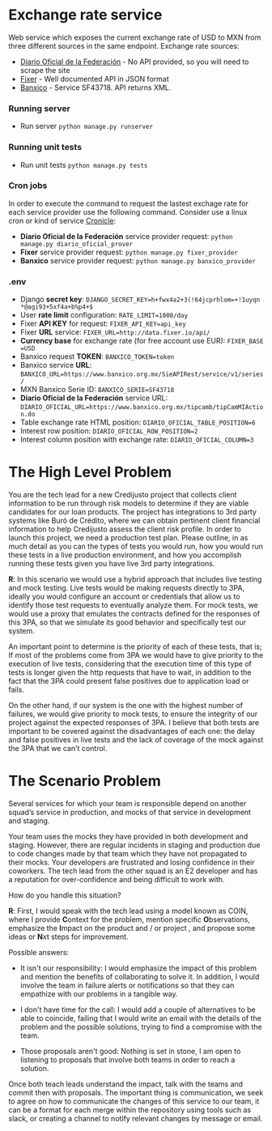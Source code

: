 # Exchange rate service
Web service which exposes the current exchange rate of USD to MXN from three
different sources in the same endpoint. Exchange rate sources:
* [Diario Oficial de la Federación](https://www.banxico.org.mx/tipcamb/tipCamMIAction.do) - No API provided, so you will need to scrape the site
* [Fixer](https://fixer.io/) - Well documented API in JSON format
* [Banxico](https://www.banxico.org.mx/SieAPIRest/service/v1/doc/consultaDatosSerieRango) - Service SF43718. API returns XML.

### Running server

* Run server `python manage.py runserver`

### Running unit tests

* Run unit tests `python manage.py tests`

### Cron jobs
In order to execute the command to request the lastest exchage rate for each
 service provider use the following command. Consider use a linux cron or
  kind of service [Cronicle](http://cronicle.net/):
- __Diario Oficial de la Federación__ service provider request: `python manage.py diario_oficial_prover`
- __Fixer__ service provider request: `python manage.py fixer_provider`
- __Banxico__ service provider request: `python manage.py banxico_provider`

### .env

* Django __secret key__: `DJANGO_SECRET_KEY=h+fwx4a2+3(!64jcprhlom=+!1uyqn
*@agi93+5xf4a+b%p4+$`
* User __rate limit__ configuration: `RATE_LIMIT=1000/day`
* Fixer __API KEY__ for request: `FIXER_API_KEY=api_key`
* Fixer __URL__ service: `FIXER_URL=http://data.fixer.io/api/`
* __Currency base__ for exchange rate (for free account use EUR): `FIXER_BASE
=USD`
* Banxico request __TOKEN__: `BANXICO_TOKEN=token`
* Banxico service __URL__: `BANXICO_URL=https://www.banxico.org.mx/SieAPIRest/service/v1/series/`
* MXN Banxico Serie ID: `BANXICO_SERIE=SF43718`
* __Diario Oficial de la Federación__ service URL: `DIARIO_OFICIAL_URL=https://www.banxico.org.mx/tipcamb/tipCamMIAction.do`
* Table exchange rate HTML position: `DIARIO_OFICIAL_TABLE_POSITION=6`
* Interest row position: `DIARIO_OFICIAL_ROW_POSITION=2`
* Interest column position with exchange rate: `DIARIO_OFICIAL_COLUMN=3`

# The High Level Problem
You are the tech lead for a new Credijusto project that collects client information to be run
through risk models to determine if they are viable candidates for our loan products. The
project has integrations to 3rd party systems like Buró de Crédito, where we can obtain
pertinent client financial information to help Credijusto assess the client risk profile. In order
to launch this project, we need a production test plan. Please outline, in as much detail as
you can the types of tests you would run, how you would run these tests in a live production
environment, and how you accomplish running these tests given you have live 3rd party
integrations.

__R__: In this scenario we would use a hybrid approach that includes live
 testing and mock testing. Live tests would be making requests directly to 
3PA, ideally you would configure an account or credentials that allow us 
to identify those test requests to eventually analyze them. For mock tests, 
we would use a proxy that emulates the contracts defined for the responses of 
this 3PA, so that we simulate its good behavior and specifically test our
 system. 

An important point to determine is the priority of each of these tests, that is; 
If most of the problems come from 3PA we would have to give priority to the 
execution of live tests, considering that the execution time of this type of 
tests is longer given the http requests that have to wait, in addition to the 
fact that the 3PA could present false positives due to application load or
 fails. 

On the other hand, if our system is the one with the highest number of 
failures, we would give priority to mock tests, to ensure the integrity of 
our project against the expected responses of 3PA. I believe that both tests 
are important to be covered against the disadvantages of each one: the delay 
and false positives in live tests and the lack of coverage of the mock against 
the 3PA that we can't control.

# The Scenario Problem
Several services for which your team is responsible depend on another squad’s service in
production, and mocks of that service in development and staging.

Your team uses the mocks they have provided in both development and staging. However,
there are regular incidents in staging and production due to code changes made by that
team which they have not propagated to their mocks.
Your developers are frustrated and losing confidence in their coworkers. The tech lead from
the other squad is an E2 developer and has a reputation for over-confidence and being
difficult to work with.

How do you handle this situation?

__R__: First, I would speak with the tech lead using a model known 
as COIN, where I provide **C**ontext for the problem, mention specific
 **O**bservations, emphasize the **I**mpact on the product and / or project
 , and propose some ideas or **N**xt steps for improvement.

Possible answers:
- It isn't our responsibility: I would emphasize the impact of this problem 
and mention the benefits of collaborating to solve it. In addition, I would 
involve the team in failure alerts or notifications so that they can empathize 
with our problems in a tangible way.

- I don't have time for the call: I would add a couple of alternatives 
to be able to coincide, failing that I would write an email with the details
 of the problem and the possible solutions, trying to find a compromise with 
 the team.

- Those proposals aren't good: Nothing is set in stone, I am open to listening 
to proposals that involve both teams in order to reach a solution.

Once both teach leads understand the impact, talk with the teams and commit
 then with proposals. The important thing is communication, we seek to agree on
how to communicate the changes of this service to our team, it can be a 
format for each merge within the repository using tools such as slack, 
or creating a channel to notify relevant changes by message or email.